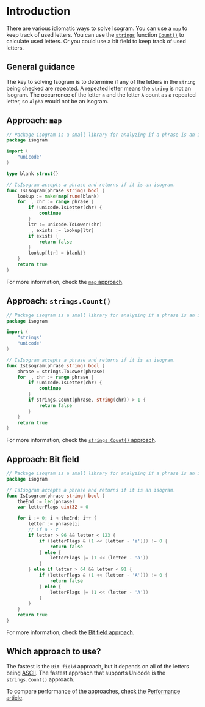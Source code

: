 # Introduction

There are various idiomatic ways to solve Isogram.
You can use a [`map`][map] to keep track of used letters.
You can use the [`strings`][strings] function [`Count()`][strings-count] to calculate used letters.
Or you could use a bit field to keep track of used letters.

## General guidance

The key to solving Isogram is to determine if any of the letters in the `string` being checked are repeated.
A repeated letter means the `string` is not an Isogram.
The occurrence of the letter `a` and the letter `A` count as a repeated letter, so `Alpha` would not be an isogram.

## Approach: `map`

```go
// Package isogram is a small library for analyzing if a phrase is an isogram.
package isogram

import (
	"unicode"
)

type blank struct{}

// IsIsogram accepts a phrase and returns if it is an isogram.
func IsIsogram(phrase string) bool {
	lookup := make(map[rune]blank)
	for _, chr := range phrase {
		if !unicode.IsLetter(chr) {
			continue
		}
		ltr := unicode.ToLower(chr)
		_, exists := lookup[ltr]
		if exists {
			return false
		}
		lookup[ltr] = blank{}
	}
	return true
}
```

For more information, check the [`map` approach][approach-map].

## Approach: `strings.Count()`

```go
// Package isogram is a small library for analyzing if a phrase is an isogram.
package isogram

import (
	"strings"
	"unicode"
)

// IsIsogram accepts a phrase and returns if it is an isogram.
func IsIsogram(phrase string) bool {
	phrase = strings.ToLower(phrase)
	for _, chr := range phrase {
		if !unicode.IsLetter(chr) {
			continue
		}
		if strings.Count(phrase, string(chr)) > 1 {
			return false
		}
	}
	return true
}
```

For more information, check the [`strings.Count()` approach][approach-strings-count].

## Approach: Bit field


```go
// Package isogram is a small library for analyzing if a phrase is an isogram.
package isogram

// IsIsogram accepts a phrase and returns if it is an isogram.
func IsIsogram(phrase string) bool {
	theEnd := len(phrase)
	var letterFlags uint32 = 0

	for i := 0; i < theEnd; i++ {
		letter := phrase[i]
		// if a - z
		if letter > 96 && letter < 123 {
			if (letterFlags & (1 << (letter - 'a'))) != 0 {
				return false
			} else {
				letterFlags |= (1 << (letter - 'a'))
			}
		} else if letter > 64 && letter < 91 {
			if (letterFlags & (1 << (letter - 'A'))) != 0 {
				return false
			} else {
				letterFlags |= (1 << (letter - 'A'))
			}
		}
	}
	return true
}
```

For more information, check the [Bit field approach][approach-bitfield].

## Which approach to use?

The fastest is the `Bit field` approach, but it depends on all of the letters being [ASCII][ascii].
The fastest approach that supports Unicode is the `strings.Count()` approach.

To compare performance of the approaches, check the [Performance article][article-performance].

[map]: https://gobyexample.com/maps
[strings]: https://pkg.go.dev/strings
[strings-count]: https://pkg.go.dev/strings#Count
[approach-map]: https://exercism.org/tracks/go/exercises/isogram/approaches/map
[approach-strings-count]: https://exercism.org/tracks/go/exercises/isogram/approaches/strings-count
[approach-bitfield]: https://exercism.org/tracks/go/exercises/isogram/approaches/bitfield
[article-performance]: https://exercism.org/tracks/go/exercises/isogram/articles/performance
[ascii]: https://www.asciitable.com/

